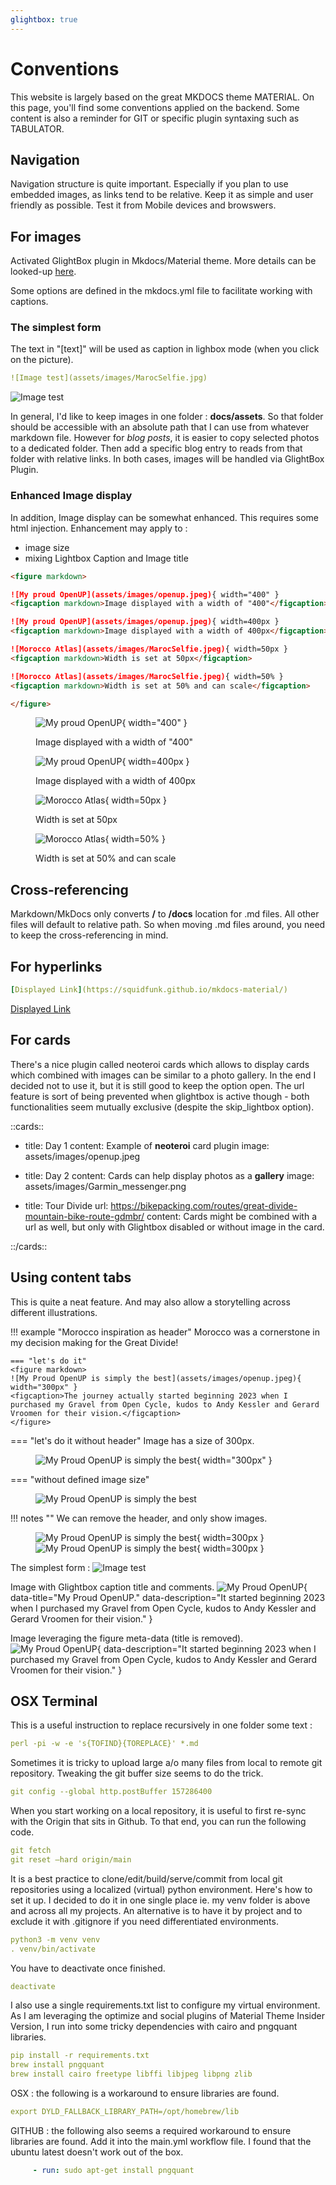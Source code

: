 ```yaml
---
glightbox: true
---
```


# Conventions

This website is largely based on the great MKDOCS theme MATERIAL. On this page, you'll find some conventions applied on the backend. Some content is also a reminder for GIT or specific plugin syntaxing such as TABULATOR.

## Navigation

Navigation structure is quite important.
Especially if you plan to use embedded images, as links tend to be relative.
Keep it as simple and user friendly as possible.
Test it from Mobile devices and browswers.

## For images

Activated GlightBox plugin in Mkdocs/Material theme.
More details can be looked-up [here](https://blueswen.github.io/mkdocs-glightbox/).

Some options are defined in the mkdocs.yml file to facilitate working with captions.

### The simplest form

The text in "[text]" will be used as caption in lighbox mode (when you click on the picture). 

```yaml
![Image test](assets/images/MarocSelfie.jpg)
```
![Image test](assets/images/MarocSelfie.jpeg)

In general, I'd like to keep images in one folder : **docs/assets**.  So that folder should be accessible with an absolute path that I can use from whatever markdown file. However for *blog posts*, it is easier to copy selected photos to a dedicated folder. Then add a specific blog entry to reads from that folder with relative links. In both cases, images will be handled via GlightBox Plugin.

### Enhanced Image display

In addition, Image display can be somewhat enhanced. This requires some html injection. 
Enhancement may apply to :

 - image size
 - mixing Lightbox Caption and Image title

``` markdown title="examples of image sizing"
<figure markdown>

![My proud OpenUP](assets/images/openup.jpeg){ width="400" }
<figcaption markdown>Image displayed with a width of "400"</figcaption>

![My proud OpenUP](assets/images/openup.jpeg){ width=400px }
<figcaption markdown>Image displayed with a width of 400px</figcaption>

![Morocco Atlas](assets/images/MarocSelfie.jpeg){ width=50px }
<figcaption markdown>Width is set at 50px</figcaption>

![Morocco Atlas](assets/images/MarocSelfie.jpeg){ width=50% }
<figcaption markdown>Width is set at 50% and can scale</figcaption>

</figure>
```

<figure markdown>

![My proud OpenUP](assets/images/openup.jpeg){ width="400" }
<figcaption markdown>Image displayed with a width of "400"</figcaption>

![My proud OpenUP](assets/images/openup.jpeg){ width=400px }
<figcaption markdown>Image displayed with a width of 400px</figcaption>

![Morocco Atlas](assets/images/MarocSelfie.jpeg){ width=50px }
<figcaption markdown>Width is set at 50px</figcaption>

![Morocco Atlas](assets/images/MarocSelfie.jpeg){ width=50% }
<figcaption markdown>Width is set at 50% and can scale</figcaption>

</figure>


## Cross-referencing

Markdown/MkDocs only converts **/** to **/docs** location for .md files. All other files will default to relative path. So when moving .md files around, you need to keep the cross-referencing in mind.


## For hyperlinks

```yaml
[Displayed Link](https://squidfunk.github.io/mkdocs-material/)
```
[Displayed Link](https://squidfunk.github.io/mkdocs-material/)

## For cards

There's a nice plugin called neoteroi cards which allows to display cards which combined with images can be similar to a photo gallery. In the end I decided not to use it, but it is still good to keep the option open. The url feature is sort of being prevented when glightbox is active though - both functionalities seem mutually exclusive (despite the skip_lightbox option).

::cards::

- title: Day 1
  content: Example of **neoteroi** card plugin
  image: assets/images/openup.jpeg

- title: Day 2
  content: Cards can help display photos as a **gallery**
  image: assets/images/Garmin_messenger.png

- title: Tour Divide
  url: https://bikepacking.com/routes/great-divide-mountain-bike-route-gdmbr/
  content: Cards might be combined with a url as well, but only with Glightbox disabled or without image in the card.

::/cards::

## Using content tabs

This is quite a neat feature. And may also allow a storytelling across different illustrations.

!!! example "Morocco inspiration as header"
    Morocco was a cornerstone in my decision making for the Great Divide!

    === "let's do it"
    <figure markdown>
    ![My Proud OpenUP is simply the best](assets/images/openup.jpeg){ width="300px" }
    <figcaption>The journey actually started beginning 2023 when I purchased my Gravel from Open Cycle, kudos to Andy Kessler and Gerard Vroomen for their vision.</figcaption>
    </figure>

=== "let's do it without header"
    Image has a size of 300px.
    <figure markdown>
    ![My Proud OpenUP is simply the best](assets/images/openup.jpeg){ width="300px" }
    </figure>

=== "without defined image size"
    <figure markdown>
    ![My Proud OpenUP is simply the best](assets/images/openup.jpeg)
    </figure>

!!! notes ""
    We can remove the header, and only show images.
    <figure markdown>
    ![My Proud OpenUP is simply the best](assets/images/openup.jpeg){ width=300px }
    ![My Proud OpenUP is simply the best](assets/images/MarocSelfie.jpeg){ width=300px }
    </figure>

<!-- more -->
The simplest form :
![Image test](assets/images/MarocSelfie.jpeg)

Image with Glightbox caption title and comments.
![My Proud OpenUP](assets/images/openup.jpeg){ data-title="My Proud OpenUP." data-description="It started beginning 2023 when I purchased my Gravel from Open Cycle, kudos to Andy Kessler and Gerard Vroomen for their vision." }

Image leveraging the figure meta-data (title is removed).
![My Proud OpenUP](assets/images//openup.jpeg){ data-description="It started beginning 2023 when I purchased my Gravel from Open Cycle, kudos to Andy Kessler and Gerard Vroomen for their vision." }

## OSX Terminal

This is a useful instruction to replace recursively in one folder some text :

```yaml
perl -pi -w -e 's{TOFIND}{TOREPLACE}' *.md
```

Sometimes it is tricky to upload large a/o many files from local to remote git repository. Tweaking the git buffer size seems to do the trick.

``` yaml
git config --global http.postBuffer 157286400
```

When you start working on a local repository, it is useful to first re-sync with the Origin that sits in Github. To that end, you can run the following code.

``` yaml
git fetch
git reset —hard origin/main
```

It is a best practice to clone/edit/build/serve/commit from local git repositories using a localized (virtual) python environment. Here's how to set it up. I decided to do it in one single place ie. my venv folder is above and across all my projects. An alternative is to have it by project and to exclude it with .gitignore if you need differentiated environments.

``` yaml
python3 -m venv venv
. venv/bin/activate
```

You have to deactivate once finished.

``` yaml title="once in (venv)"
deactivate
```

I also use a single requirements.txt list to configure my virtual environment. As I am leveraging the optimize and social plugins of Material Theme Insider Version, I run into some tricky dependencies with cairo and pngquant libraries.

``` yaml title="once in (venv)"
pip install -r requirements.txt
brew install pngquant
brew install cairo freetype libffi libjpeg libpng zlib
```

OSX : the following is a workaround to ensure libraries are found.

``` yaml title="once in (venv)"
export DYLD_FALLBACK_LIBRARY_PATH=/opt/homebrew/lib
```

GITHUB : the following also seems a required workaround to ensure libraries are found. Add it into the main.yml workflow file. I found that the ubuntu latest doesn't work out of the box.

``` yaml title="line added in main.yml github workflow"
     - run: sudo apt-get install pngquant 
```

